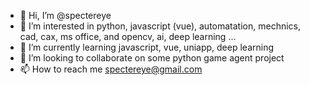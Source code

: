 - 👋 Hi, I’m @spectereye
- 👀 I’m interested in python, javascript (vue), automatation, mechnics, cad, cax, ms office, and opencv, ai, deep learning ...
- 🌱 I’m currently learning javascript, vue, uniapp, deep learning
- 💞️ I’m looking to collaborate on some python game agent project
- 📫 How to reach me spectereye@gmail.com

<!---
spectereye/spectereye is a ✨ special ✨ repository because its `README.md` (this file) appears on your GitHub profile.
You can click the Preview link to take a look at your changes.
--->
